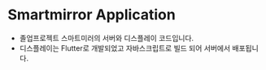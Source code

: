 # Smartmirror Application
- 졸업프로젝트 스마트미러의 서버와 디스플레이 코드입니다.    
- 디스플레이는 Flutter로 개발되었고 자바스크립트로 빌드 되어 서버에서 배포됩니다.    